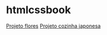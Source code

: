 # htmlcssbook

<a href="https://nikollassoares.github.io/htmlcssbook/projeto-galerie-botanique/index.html" target="_blank">Projeto flores</a>
<a href="https://nikollassoares.github.io/htmlcssbook/projeto-yoko-s-kitchen/index.html" target="_blank">Projeto cozinha japonesa</a>
